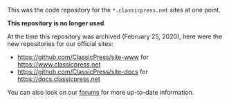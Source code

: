 This was the code repository for the `*.classicpress.net` sites at one point.

**This repository is no longer used**.

At the time this repository was archived (February 25, 2020), here were the new
repositories for our official sites:

- https://github.com/ClassicPress/site-www for https://www.classicpress.net
- https://github.com/ClassicPress/site-docs for https://docs.classicpress.net

You can also look on our [forums](https://forums.classicpress.net) for more
up-to-date information.
